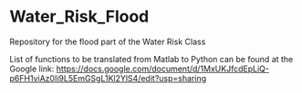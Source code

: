 # Water_Risk_Flood
Repository for the flood part of the Water Risk Class

List of functions to be translated from Matlab to Python can be found at the Google link:
https://docs.google.com/document/d/1MxUKJfcdEpLiQ-p6FH1viAz0Ii9L5EmGSgL1Kl2YlS4/edit?usp=sharing 
